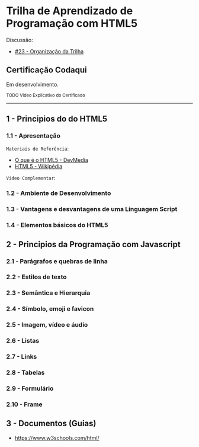# Trilha de Aprendizado de Programação com HTML5

Discussão:

- [#23 - Organização da Trilha](https://github.com/codaqui/institucional/issues/23)

## Certificação Codaqui

Em desenvolvimento.

<small> TODO Video Explicativo do Certificado </small>

---

## 1 - Principios do do HTML5

### 1.1 - Apresentação

`Materiais de Referência`:

- [O que é o HTML5 - DevMedia](https://www.devmedia.com.br/o-que-e-o-html5/25820)
- [HTML5 - Wikipédia](https://pt.wikipedia.org/wiki/HTML5)

`Video Complementar`:

### 1.2 - Ambiente de Desenvolvimento 

### 1.3 - Vantagens e desvantagens de uma Linguagem Script 

### 1.4 - Elementos básicos do HTML5


## 2 - Principios da Programação com Javascript

### 2.1 - Parágrafos e quebras de linha

### 2.2 - Estilos de texto

### 2.3 - Semântica e Hierarquia

### 2.4 - Símbolo, emoji e favicon

### 2.5 - Imagem, vídeo e áudio

### 2.6 - Listas

### 2.7 - Links

### 2.8 - Tabelas

### 2.9 - Formulário

### 2.10 - Frame

## 3 - Documentos (Guias)

- https://www.w3schools.com/html/

